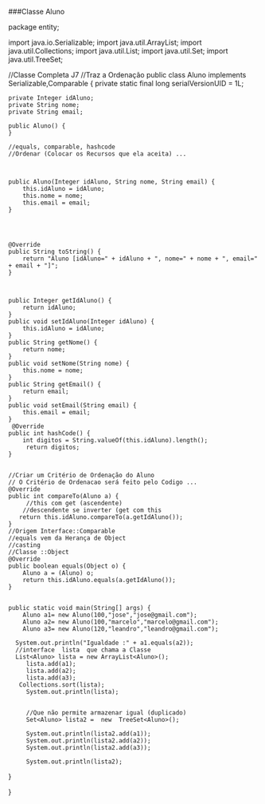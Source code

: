 ###Classe Aluno

package entity;

import java.io.Serializable;
import java.util.ArrayList;
import java.util.Collections;
import java.util.List;
import java.util.Set;
import java.util.TreeSet;

//Classe Completa J7
//Traz a Ordenação 
public class Aluno implements Serializable,Comparable<Aluno> {
	private static final long serialVersionUID = 1L;
	
	
	private Integer idAluno;
	private String nome;
	private String email;
	
	public Aluno() {
	}
	
	//equals, comparable, hashcode
	//Ordenar (Colocar os Recursos que ela aceita) ...
	
	
	
	public Aluno(Integer idAluno, String nome, String email) {
		this.idAluno = idAluno;
		this.nome = nome;
		this.email = email;
	}

	


	@Override
	public String toString() {
		return "Aluno [idAluno=" + idAluno + ", nome=" + nome + ", email=" + email + "]";
	}



	public Integer getIdAluno() {
		return idAluno;
	}
	public void setIdAluno(Integer idAluno) {
		this.idAluno = idAluno;
	}
	public String getNome() {
		return nome;
	}
	public void setNome(String nome) {
		this.nome = nome;
	}
	public String getEmail() {
		return email;
	}
	public void setEmail(String email) {
		this.email = email;
	}
     @Override
	public int hashCode() {
		int digitos = String.valueOf(this.idAluno).length();
    	 return digitos;
	}
	
	
	//Criar um Critério de Ordenação do Aluno
	// O Critério de Ordenacao será feito pelo Codigo ...
	@Override
	public int compareTo(Aluno a) {
		 //this com get (ascendente)
		//descendente se inverter (get com this
       return this.idAluno.compareTo(a.getIdAluno());
	}
	//Origem Interface::Comparable
	//equals vem da Herança de Object
	//casting
	//Classe ::Object
	@Override
	public boolean equals(Object o) {
		Aluno a = (Aluno) o;
		return this.idAluno.equals(a.getIdAluno());
	}
	
	
    public static void main(String[] args) {
    	Aluno a1= new Aluno(100,"jose","jose@gmail.com");
    	Aluno a2= new Aluno(100,"marcelo","marcelo@gmail.com");
    	Aluno a3= new Aluno(120,"leandro","leandro@gmail.com");
    	
	  System.out.println("Igualdade :" + a1.equals(a2));
	  //interface  lista  que chama a Classe
	  List<Aluno> lista = new ArrayList<Aluno>();
	     lista.add(a1);
	     lista.add(a2);
	     lista.add(a3);
	   Collections.sort(lista);
         System.out.println(lista);
         
     
         //Que não permite armazenar igual (duplicado)
         Set<Aluno> lista2 =  new  TreeSet<Aluno>();
          
         System.out.println(lista2.add(a1));
         System.out.println(lista2.add(a2));
         System.out.println(lista2.add(a3));
         
         System.out.println(lista2); 
       
         
         
         
         
         
         
         
         
         
         
         
         
         
         
         
  }
	
}


###